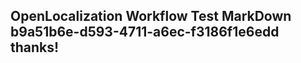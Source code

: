 <properties
ms.topic="hero-topic"
ms.test1="hero-topic"
ms.test2="test"/>

## OpenLocalization Workflow Test MarkDown b9a51b6e-d593-4711-a6ec-f3186f1e6edd thanks!
